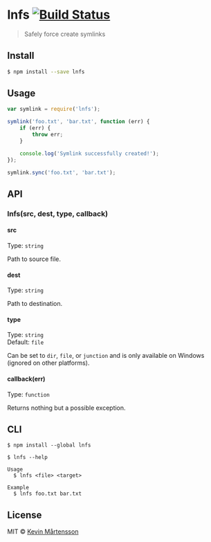 # lnfs [![Build Status](http://img.shields.io/travis/kevva/lnfs.svg?style=flat)](https://travis-ci.org/kevva/lnfs)

> Safely force create symlinks


## Install

```sh
$ npm install --save lnfs
```


## Usage

```js
var symlink = require('lnfs');

symlink('foo.txt', 'bar.txt', function (err) {
	if (err) {
		throw err;
	}

	console.log('Symlink successfully created!');
});

symlink.sync('foo.txt', 'bar.txt');
```


## API

### lnfs(src, dest, type, callback)

#### src

Type: `string`

Path to source file.

#### dest

Type: `string`

Path to destination.

#### type

Type: `string`  
Default: `file`

Can be set to `dir`, `file`, or `junction` and is only available on Windows (ignored on other platforms).

#### callback(err)

Type: `function`

Returns nothing but a possible exception.


## CLI

```
$ npm install --global lnfs
```

```
$ lnfs --help

Usage
  $ lnfs <file> <target>

Example
  $ lnfs foo.txt bar.txt
```


## License

MIT © [Kevin Mårtensson](https://github.com/kevva)
